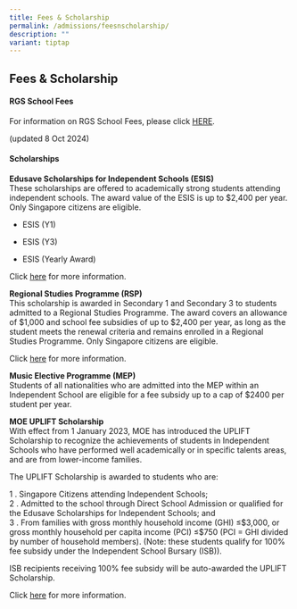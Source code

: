 ```yaml
---
title: Fees & Scholarship
permalink: /admissions/feesnscholarship/
description: ""
variant: tiptap
---
```

<h2>Fees &amp; Scholarship</h2>
<h4>RGS School Fees</h4>
<p>For information on RGS School Fees, please click <a href="/files/2025_2026_RGS_Sch_fees.pdf" rel="noopener nofollow" target="_blank">HERE</a>.</p>
<p>(updated 8 Oct 2024)</p>
<h4>Scholarships</h4>
<p><strong>Edusave Scholarships for Independent Schools (ESIS)</strong> 
<br>These scholarships are offered to academically strong students attending
independent schools. The award value of the ESIS is up to $2,400 per year.
Only Singapore citizens are eligible.</p>
<ul data-tight="true" class="tight">
<li>
<p>ESIS (Y1)</p>
</li>
<li>
<p>ESIS (Y3)</p>
</li>
<li>
<p>ESIS (Yearly Award)</p>
</li>
</ul>
<p>Click&nbsp;<a href="https://www.moe.gov.sg/financial-matters/awards-scholarships/edusave-scholarships-independent" rel="noopener noreferrer nofollow" target="_blank">here</a>&nbsp;for
more information.</p>
<p><strong>Regional Studies Programme (RSP)</strong> 
<br>This scholarship is awarded in Secondary 1 and Secondary 3 to students
admitted to a Regional Studies Programme. The award covers an allowance
of $1,000 and school fee subsidies of up to $2,400 per year, as long as
the student meets the renewal criteria and remains enrolled in a Regional
Studies Programme. Only Singapore citizens are eligible.</p>
<p>Click&nbsp;<a href="https://www.moe.gov.sg/financial-matters/awards-scholarships/programme-scholarships" rel="noopener noreferrer nofollow" target="_blank">here</a>&nbsp;for
more information.</p>
<p><strong>Music Elective Programme (MEP)</strong> 
<br>Students of all nationalities who are admitted into the MEP within an
Independent School are eligible for a fee subsidy up to a cap of $2400
per student per year.</p>
<p><strong>MOE UPLIFT Scholarship</strong> 
<br>With effect from 1 January 2023, MOE has introduced the UPLIFT Scholarship
to recognize the achievements of students in Independent Schools who have
performed well academically or in specific talents areas, and are from
lower-income families.</p>
<p>The UPLIFT Scholarship is awarded to students who are:</p>
<p>1 . Singapore Citizens attending Independent Schools;
<br>2 . Admitted to the school through Direct School Admission or qualified
for the Edusave Scholarships for Independent Schools; and
<br>3 . From families with gross monthly household income (GHI) ≤$3,000, or
gross monthly household per capita income (PCI) ≤$750 (PCI = GHI divided
by number of household members). (Note: these students qualify for 100%
fee subsidy under the Independent School Bursary (ISB)).</p>
<p>ISB recipients receiving 100% fee subsidy will be auto-awarded the UPLIFT
Scholarship.</p>
<p>Click&nbsp;<a href="https://www.moe.gov.sg/financial-matters/awards-scholarships/uplift-scholarships" rel="noopener noreferrer nofollow" target="_blank">here</a>&nbsp;for
more information.</p>